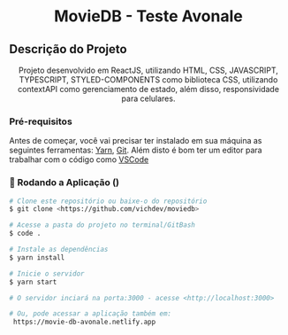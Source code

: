 <h1 align="center">MovieDB - Teste Avonale</h1>

## Descrição do Projeto

<p align="center">Projeto desenvolvido em ReactJS, utilizando HTML, CSS, JAVASCRIPT, TYPESCRIPT, STYLED-COMPONENTS como biblioteca CSS, utilizando contextAPI como gerenciamento de estado, além disso, responsividade para celulares. </p>

### Pré-requisitos

Antes de começar, você vai precisar ter instalado em sua máquina as seguintes ferramentas:
[Yarn](https://yarnpkg.com),
[Git](https://git-scm.com).
Além disto é bom ter um editor para trabalhar com o código como [VSCode](https://code.visualstudio.com/)

### 🎲 Rodando a Aplicação ()

```bash
# Clone este repositório ou baixe-o do repositório
$ git clone <https://github.com/vichdev/moviedb>

# Acesse a pasta do projeto no terminal/GitBash
$ code .

# Instale as dependências
$ yarn install

# Inicie o servidor
$ yarn start

# O servidor inciará na porta:3000 - acesse <http://localhost:3000>

# Ou, pode acessar a aplicação também em:
 https://movie-db-avonale.netlify.app

```
